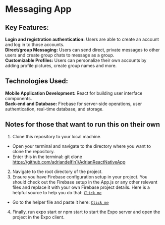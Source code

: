 # Messaging App

## Key Features: 
**Login and registration authentication:** Users are able to create an account and log in to those accounts.  
**Direct/group Messaging:** Users can send direct, private messages to other users and create group chats to message as a group.    
**Customizable Profiles:** Users can personalize their own accounts by adding profile pictures, create group names and more.  
## Technologies Used:
**Mobile Application Development:** React for building user interface components.  
**Back-end and Database:** Firebase for server-side operations, user authentication, real-time database, and storage.  
## Notes for those that want to run this on their own  
1. Clone this repository to your local machine.
  * Open your terminal and navigate to the directory where you want to clone the repository.
  * Enter this in the terminal: git clone https://github.com/adriandelfin1/AdrianReactNativeApp  
2. Navigate to the root directory of the project.  
3. Ensure you have Firebase configuration setup in your project. You should check out the Firebase setup in the App.js or any other relevant files and replace it with your own Firebase project details. Here is a helpful source to help you do that: [`Click me`](https://firebase.google.com/docs/web/setup)
  * Go to the helper file and paste it here: [`Click me`](https://firebase.google.com/docs/web/setup)
4. Finally, run expo start or npm start to start the Expo server and open the project in the Expo client.  
